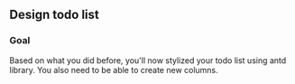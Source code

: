 ## Design todo list

### Goal

Based on what you did before, you'll now stylized your todo list using antd library. You also need to be able to create new columns.
